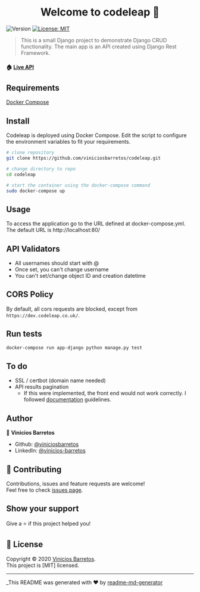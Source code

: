 <h1 align="center">Welcome to codeleap 👋</h1>
<p>
  <img alt="Version" src="https://img.shields.io/badge/version-1.0.0-blue.svg?cacheSeconds=2592000" />
  <a href="https://github.com/viniciosbarretos/codeleap/blob/master/LICENSE" target="_blank">
    <img alt="License: MIT" src="https://img.shields.io/badge/license-MIT-yellow.svg" target="_blank" />
  </a>
</p>

> This is a small Django project to demonstrate Django CRUD functionality. The main app is an API created using Django Rest Framework.

#### 🏠 [Live API](https://codeleap.mastercoder.com.br)

## Requirements

[Docker Compose](https://docs.docker.com/compose/install/)


## Install

Codeleap is deployed using Docker Compose. Edit the script to configure the environment variables to fit your requirements.

```sh
# clone repository
git clone https://github.com/viniciosbarretos/codeleap.git

# change directory to repo
cd codeleap

# start the container using the docker-compose command
sudo docker-compose up
```

## Usage

To access the application go to the URL defined at docker-compose.yml. The default URL is http://localhost:80/



## API Validators

* All usernames should start with @
* Once set, you can't change username
* You can't set/change object ID and creation datetime

## CORS Policy

By default, all cors requests are blocked, except from `https://dev.codeleap.co.uk/`.


## Run tests

```sh
docker-compose run app-django python manage.py test
```

## To do
* SSL / certbot (domain name needed)
* API results pagination
    * If this were implemented, the front end would not work correctly. I followed [documentation](https://www.figma.com/file/0OQWLQmU14SF2cDhHPJ2sx/CodeLeap-Engineering-Test?node-id=0%3A1) guidelines.


## Author

👤 **Vinicios Barretos**

* Github: [@viniciosbarretos](https://github.com/viniciosbarretos)
* LinkedIn: [@vinicios-barretos](https://linkedin.com/in/vinicios-barretos)

## 🤝 Contributing

Contributions, issues and feature requests are welcome!<br />Feel free to check [issues page](https://github.com/viniciosbarretos/codeleap/issues).

## Show your support

Give a ⭐️ if this project helped you!

## 📝 License

Copyright © 2020 [Vinicios Barretos](https://github.com/viniciosbarretos).<br />
This project is [MIT] licensed.

***
_This README was generated with ❤️ by [readme-md-generator](https://github.com/kefranabg/readme-md-generator)

